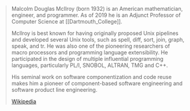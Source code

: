 ﻿---
aliases:
- McIlroy~Doug
- "Doug McIlroy"
- Doug_McIlroy
---

> Malcolm Douglas McIlroy (born 1932) 
> is an American mathematician, engineer, and programmer. 
> As of 2019 he is an Adjunct Professor of Computer Science at [[Dartmouth_College]].
>
> McIlroy is best known for having originally proposed Unix pipelines 
> and developed several Unix tools, such as spell, diff, sort, join, graph, speak, and tr. 
> He was also one of the pioneering researchers of macro processors 
> and programming language extensibility. 
> He participated in the design of multiple influential programming languages, 
> particularly PL/I, SNOBOL, ALTRAN, TMG and C++.
>
> His seminal work on software componentization and code reuse 
> makes him a pioneer of component-based software engineering 
> and software product line engineering.
>
> [Wikipedia](https://en.wikipedia.org/wiki/Douglas%20McIlroy)

